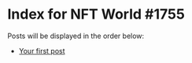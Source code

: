 # Index for NFT World #1755
Posts will be displayed in the order below:

- [Your first post](./001-first.md)

